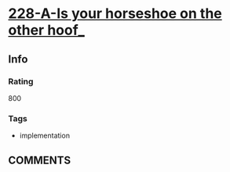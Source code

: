 # [228-A-Is your horseshoe on the other hoof_](https://codeforces.com/problemset/problem/228/A)

## Info

### Rating

800

### Tags

- implementation

## __COMMENTS__

> 
